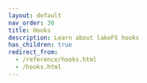 ```yaml
---
layout: default
nav_order: 30
title: Hooks
description: Learn about lakeFS hooks
has_children: true  
redirect_from:
  - /reference/hooks.html
  - /hooks.html
---
```


